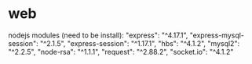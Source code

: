 # web

nodejs modules (need to be install):
  "express": "^4.17.1",
  "express-mysql-session": "^2.1.5",
  "express-session": "^1.17.1",
  "hbs": "^4.1.2",
  "mysql2": "^2.2.5",
  "node-rsa": "^1.1.1",
  "request": "^2.88.2",
  "socket.io": "^4.1.2"
